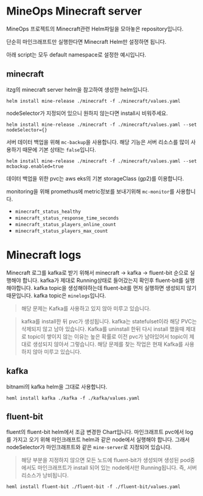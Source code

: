 # MineOps Minecraft server

MineOps 프로젝트의 Minecraft관련 Helm파일을 모아놓은 repository입니다.

단순히 마인크래프트만 실행한다면 Minecraft Helm만 설정하면 됩니다.

아래 script는 모두 default namespace로 설정한 예시입니다.

## minecraft

itzg의 minecraft server helm을 참고하여 생성한 helm입니다.

```shell
helm install mine-release ./minecraft -f ./minecraft/values.yaml
```

nodeSelector가 지정되어 있으니 원하지 않는다면 install시 비워주세요.

```shell
helm install mine-release ./minecraft -f ./minecraft/values.yaml --set nodeSelector={}
```

서버 데이터 백업을 위해 `mc-backup`을 사용합니다. 해당 기능은 서버 리소스를 많이 사용하기 때문에 기본 상태는 `false`입니다.

```shell
helm install mine-release ./minecraft -f ./minecraft/values.yaml --set mcbackup.enabled=true
```

데이터 백업을 위한 pvc는 aws eks의 기본 storageClass (gp2)를 이용합니다.

monitoring을 위해 promethus에 metric정보를 보내기위해 `mc-monitor`를 사용합니다.

- `minecraft_status_healthy`
- `minecraft_status_response_time_seconds`
- `minecraft_status_players_online_count`
- `minecraft_status_players_max_count`

# Minecraft logs

Minecraft 로그를 kafka로 받기 위해서 minecraft -> kafka -> fluent-bit 순으로 실행해야 합니다. kafka가 제대로 Running상태로 들어갔는지 확인후 fluent-bit를 실행해야합니다. kafka topic을 생성해야하는데 fluent-bit를 먼저 실행하면 생성되지 않기 때문입니다. kafka topic은 `minelogs`입니다.

> 해당 문제는 Kafka를 사용하고 있지 않아 미루고 있습니다.

> kafka를 install한 뒤 pvc가 생성됩니다. kafka는 statefulset이라 해당 PVC는 삭제되지 않고 남아 있습니다. Kafka를 uninstall 한뒤 다시 install 했을때 제대로 topic이 쌓이지 않는 이유는 높은 확률로 이전 pvc가 남아있어서 topic이 제대로 생성되지 않아서 그렇습니다. 해당 문제를 찾는 작업은 현재 Kafka를 사용하지 않아 미루고 있습니다.

## kafka

bitnami의 kafka helm을 그대로 사용합니다.

```shell
heml install kafka ./kafka -f ./kafka/values.yaml
```

## fluent-bit

fluent의 fluent-bit helm에서 조금 변경한 Chart입니다.
마인크래프트 pvc에서 log를 가지고 오기 위해 마인크래프트 helm과 같은 node에서 실행해야 합니다. 그래서 nodeSelector가 마인크래프트와 같은 `mine-server`로 지정되어 있습니다.

> 해당 부분을 지정하지 않으면 모든 노드에 fluent-bit가 생성되며 생성된 pod중에서도 마인크래프트가 install 되어 있는 node에서만 Running됩니다. 즉, 서버 리소스가 낭비됩니다.

```shell
heml install fluent-bit ./fluent-bit -f ./fluent-bit/values.yaml
```